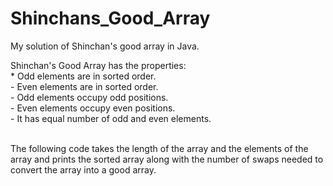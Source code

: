 # Shinchans_Good_Array
My solution of Shinchan's good array in Java.
<p>
  Shinchan's Good Array has the properties: <br>
  * Odd elements are in sorted order. <br>
  - Even elements are in sorted order. <br>
  - Odd elements occupy odd positions. <br>
  - Even elements occupy even positions. <br>
  - It has equal number of odd and even elements. <br>
  </p>
<br>
The following code takes the length of the array and the elements of the array and prints the sorted array along with the number of swaps needed to convert the array into a good array.
